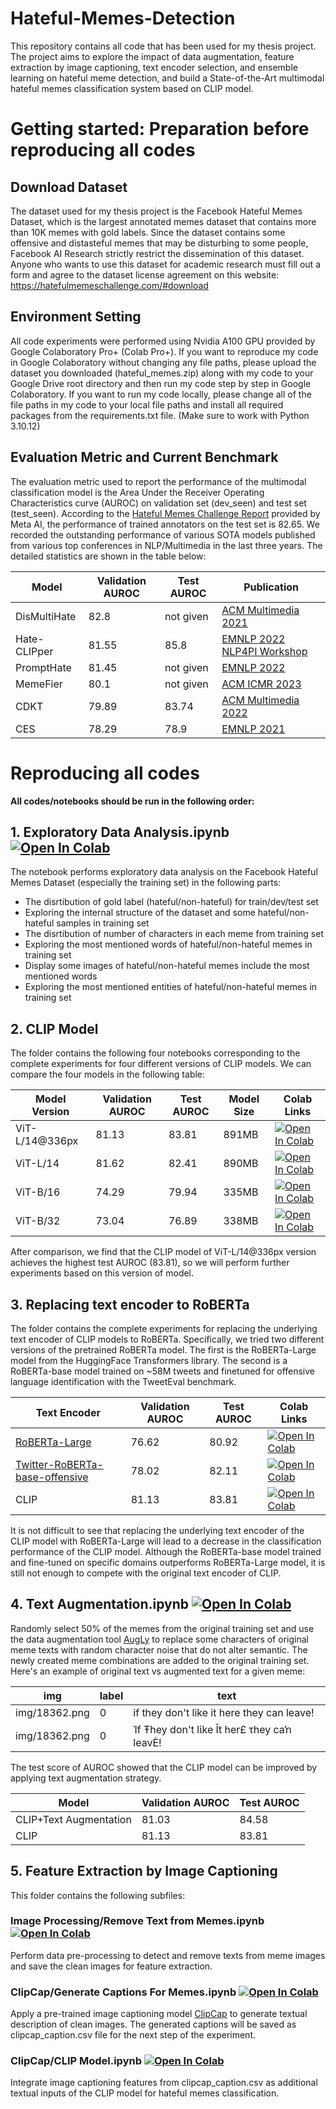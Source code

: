 # Hateful-Memes-Detection
This repository contains all code that has been used for my thesis project. The project aims to explore the impact of data augmentation, feature extraction by image captioning, text encoder selection, and ensemble learning on hateful meme detection, and build a State-of-the-Art multimodal hateful memes classification system based on CLIP model.

# Getting started: Preparation before reproducing all codes

## Download Dataset
The dataset used for my thesis project is the Facebook Hateful Memes Dataset, which is the largest annotated memes dataset that contains more than 10K memes with gold labels. Since the dataset contains some offensive and distasteful memes that may be disturbing to some people, Facebook AI Research strictly restrict the dissemination of this dataset. Anyone who wants to use this dataset for academic research must fill out a form and agree to the dataset license agreement on this website: https://hatefulmemeschallenge.com/#download

## Environment Setting
All code experiments were performed using Nvidia A100 GPU provided by Google Colaboratory Pro+ (Colab Pro+). If you want to reproduce my code in Google Colaboratory without changing any file paths, please upload the dataset you downloaded (hateful_memes.zip) along with my code to your Google Drive root directory and then run my code step by step in Google Colaboratory. If you want to run my code locally, please change all of the file paths in my code to your local file paths and install all required packages from the requirements.txt file. (Make sure to work with Python 3.10.12)

## Evaluation Metric and Current Benchmark
The evaluation metric used to report the performance of the multimodal classification model is the Area Under the Receiver Operating Characteristics curve (AUROC) on validation set (dev_seen) and test set (test_seen). According to the [Hateful Memes Challenge Report](https://ai.facebook.com/blog/hateful-memes-challenge-and-data-set/) provided by Meta AI, the performance of trained annotators on the test set is 82.65. We recorded the outstanding performance of various SOTA models published from various top conferences in NLP/Multimedia in the last three years. The detailed statistics are shown in the table below:

|    Model     |  Validation AUROC  |  Test AUROC  |     Publication     |
| ------------ | ------------------ | ------------ | ------------------- |
| DisMultiHate |        82.8        |  not given   | [ACM Multimedia 2021](https://dl.acm.org/doi/10.1145/3474085.3475625) |
| Hate-CLIPper |        81.55       |    85.8      | [EMNLP 2022 NLP4PI Workshop](https://aclanthology.org/2022.nlp4pi-1.20/) |
|  PromptHate  |        81.45       |  not given   | [EMNLP 2022](https://aclanthology.org/2022.emnlp-main.22/) |
|   MemeFier   |        80.1        |  not given   | [ACM ICMR 2023](https://dl.acm.org/doi/abs/10.1145/3591106.3592254) |
|     CDKT     |        79.89       |    83.74     | [ACM Multimedia 2022](https://dl.acm.org/doi/abs/10.1145/3503161.3548255) |
|     CES      |        78.29       |    78.9      | [EMNLP 2021](https://aclanthology.org/2021.emnlp-main.738/) |

# Reproducing all codes
**All codes/notebooks should be run in the following order:**

## 1. Exploratory Data Analysis.ipynb  [![Open In Colab](https://colab.research.google.com/assets/colab-badge.svg)](https://colab.research.google.com/drive/17zDK84NRg_9ZNYcrgdYeZE6CibihY-Bq)
The notebook performs exploratory data analysis on the Facebook Hateful Memes Dataset (especially the training set) in the following parts:
- The disrtibution of gold label (hateful/non-hateful) for train/dev/test set
- Exploring the internal structure of the dataset and some hateful/non-hateful samples in training set
- The disrtibution of number of characters in each meme from training set
- Exploring the most mentioned words of hateful/non-hateful memes in training set
- Display some images of hateful/non-hateful memes include the most mentioned words
- Exploring the most mentioned entities of hateful/non-hateful memes in training set

## 2. CLIP Model  
The folder contains the following four notebooks corresponding to the complete experiments for four different versions of CLIP models. We can compare the four models in the following table:  
 
| Model Version  | Validation AUROC | Test AUROC |  Model Size  |  Colab Links  |
| -------------- | ---------------- | ---------- | ------------ | ------------- |
| ViT-L/14@336px |      81.13       |   83.81    |    891MB     | [![Open In Colab](https://colab.research.google.com/assets/colab-badge.svg)](https://colab.research.google.com/drive/1NkA8TdIsofMHFJIXI-n6Ab3p1lVwr1It) |
|    ViT-L/14    |      81.62       |   82.41    |    890MB     | [![Open In Colab](https://colab.research.google.com/assets/colab-badge.svg)](https://colab.research.google.com/drive/1IEwz53Dn4qmE3R3WngCtYyIKzOPX77JG) |
|    ViT-B/16    |      74.29       |   79.94    |    335MB     | [![Open In Colab](https://colab.research.google.com/assets/colab-badge.svg)](https://colab.research.google.com/drive/1MzbgFUcyMI_zrtFwCWVTfbVXFOV3cHxM) |
|    ViT-B/32    |      73.04       |   76.89    |    338MB     | [![Open In Colab](https://colab.research.google.com/assets/colab-badge.svg)](https://colab.research.google.com/drive/1js683AnC-r0dlxn7khlDZV7C6rclCOhN) |

After comparison, we find that the CLIP model of ViT-L/14@336px version achieves the highest test AUROC (83.81), so we will perform further experiments based on this version of model.  

## 3. Replacing text encoder to RoBERTa  
The folder contains the complete experiments for replacing the underlying text encoder of CLIP models to RoBERTa. Specifically, we tried two different versions of the pretrained RoBERTa model. The first is the RoBERTa-Large model from the HuggingFace Transformers library. The second is a RoBERTa-base model trained on ~58M tweets and finetuned for offensive language identification with the TweetEval benchmark.  

| Text Encoder | Validation AUROC | Test AUROC |  Colab Links  |
| ------------ | ---------------- | ---------- | ------------- |
| [RoBERTa-Large](https://huggingface.co/roberta-large) | 76.62 | 80.92 | [![Open In Colab](https://colab.research.google.com/assets/colab-badge.svg)](https://colab.research.google.com/drive/1vd3M0wQct6gG8qhQ7O5uSa7f3WaeWBGV) |
| [Twitter-RoBERTa-base-offensive](https://huggingface.co/cardiffnlp/twitter-roberta-base-offensive) | 78.02 | 82.11 | [![Open In Colab](https://colab.research.google.com/assets/colab-badge.svg)](https://colab.research.google.com/drive/1Vi6nKfbU5f5cNj_AZhQrml5JiM71U6BE) |
| CLIP | 81.13 | 83.81 | [![Open In Colab](https://colab.research.google.com/assets/colab-badge.svg)](https://colab.research.google.com/drive/1NkA8TdIsofMHFJIXI-n6Ab3p1lVwr1It) |

It is not difficult to see that replacing the underlying text encoder of the CLIP model with RoBERTa-Large will lead to a decrease in the classification performance of the CLIP model. Although the RoBERTa-base model trained and fine-tuned on specific domains outperforms RoBERTa-Large model, it is still not enough to compete with the original text encoder of CLIP.

## 4. Text Augmentation.ipynb  [![Open In Colab](https://colab.research.google.com/assets/colab-badge.svg)](https://colab.research.google.com/drive/1PN4PpQiRz8gcJ8Ah42yNfPJ-25i23Hb6)
Randomly select 50% of the memes from the original training set and use the data augmentation tool [AugLy](https://github.com/facebookresearch/AugLy) to replace some characters of original meme texts with random character noise that do not alter semantic. The newly created meme combinations are added to the original training set. Here's an example of original text vs augmented text for a given meme:  

| img | label | text |
| --- | ----- | ---- |
| img/18362.png	 | 0 | if they don't like it here they can leave! |
| img/18362.png	 | 0 | Ίf Ŧhey don't lίke Īt her£ τhey caŉ leavĖ! |

The test score of AUROC showed that the CLIP model can be improved by applying text augmentation strategy.

| Model | Validation AUROC | Test AUROC |
| ------------ | ---------------- | ---------- |
| CLIP+Text Augmentation | 81.03 | 84.58 |
| CLIP | 81.13 | 83.81 |

## 5. Feature Extraction by Image Captioning
This folder contains the following subfiles:  
### Image Processing/Remove Text from Memes.ipynb  [![Open In Colab](https://colab.research.google.com/assets/colab-badge.svg)](https://colab.research.google.com/drive/1YaXmEBI2MPxAS7B6EoqdLVjgfxpSRugR)
Perform data pre-processing to detect and remove texts from meme images and save the clean images for feature extraction.  
### ClipCap/Generate Captions For Memes.ipynb  [![Open In Colab](https://colab.research.google.com/assets/colab-badge.svg)](https://colab.research.google.com/drive/1bVsNv_ADrtlCfnc9wpVL5joL0p_wPmdX)
Apply a pre-trained image captioning model [ClipCap](https://github.com/rmokady/CLIP_prefix_caption) to generate textual description of clean images. The generated captions will be saved as clipcap_caption.csv file for the next step of the experiment.
### ClipCap/CLIP Model.ipynb  [![Open In Colab](https://colab.research.google.com/assets/colab-badge.svg)](https://colab.research.google.com/drive/1yYIhO56aCxguqiNHQ2Axujsw-CygsBvo)
Integrate image captioning features from clipcap_caption.csv as additional textual inputs of the CLIP model for hateful memes classification.
